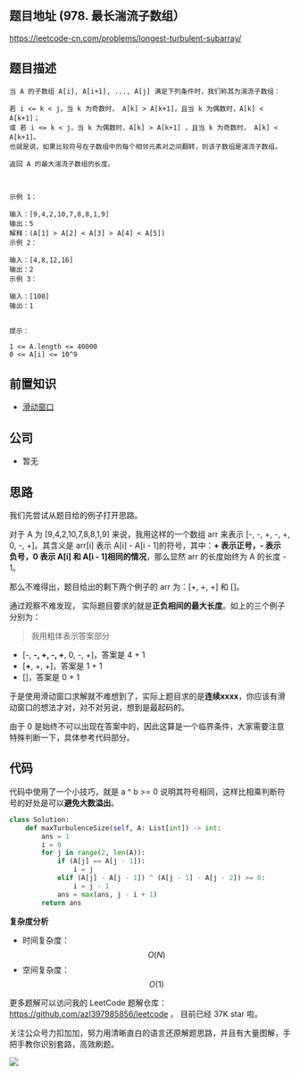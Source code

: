 ## 题目地址 (978. 最长湍流子数组）

https://leetcode-cn.com/problems/longest-turbulent-subarray/

## 题目描述

```
当 A 的子数组 A[i], A[i+1], ..., A[j] 满足下列条件时，我们称其为湍流子数组：

若 i <= k < j，当 k 为奇数时， A[k] > A[k+1]，且当 k 为偶数时，A[k] < A[k+1]；
或 若 i <= k < j，当 k 为偶数时，A[k] > A[k+1] ，且当 k 为奇数时， A[k] < A[k+1]。
也就是说，如果比较符号在子数组中的每个相邻元素对之间翻转，则该子数组是湍流子数组。

返回 A 的最大湍流子数组的长度。

 

示例 1：

输入：[9,4,2,10,7,8,8,1,9]
输出：5
解释：(A[1] > A[2] < A[3] > A[4] < A[5])
示例 2：

输入：[4,8,12,16]
输出：2
示例 3：

输入：[100]
输出：1
 

提示：

1 <= A.length <= 40000
0 <= A[i] <= 10^9
```

## 前置知识

- [滑动窗口](../thinkings/slide-window.md)

## 公司

- 暂无

## 思路

我们先尝试从题目给的例子打开思路。

对于 A 为 [9,4,2,10,7,8,8,1,9] 来说，我用这样的一个数组 arr 来表示 [-, -, +, -, +, 0, -, +]。其含义是 arr[i] 表示 A[i] - A[i - 1]的符号，其中：**+ 表示正号，- 表示 负号，0 表示 A[i] 和 A[i - 1]相同的情况**，那么显然 arr 的长度始终为 A 的长度 - 1。

那么不难得出，题目给出的剩下两个例子的 arr 为：[+, +, +] 和 []。

通过观察不难发现， 实际题目要求的就是**正负相间的最大长度**。如上的三个例子分别为：

> 我用粗体表示答案部分

- [-, **-, +, -, +**, 0, -, +]，答案是 4 + 1
- [**+**, +, +]，答案是 1 + 1
- []，答案是 0 + 1

于是使用滑动窗口求解就不难想到了，实际上题目求的是**连续xxxx**，你应该有滑动窗口的想法才对，对不对另说，想到是最起码的。

由于 0 是始终不可以出现在答案中的，因此这算是一个临界条件，大家需要注意特殊判断一下，具体参考代码部分。

## 代码

代码中使用了一个小技巧，就是 a ^ b >= 0 说明其符号相同，这样比相乘判断符号的好处是可以**避免大数溢出**。

```python
class Solution:
    def maxTurbulenceSize(self, A: List[int]) -> int:
        ans = 1
        i = 0
        for j in range(2, len(A)):
            if (A[j] == A[j - 1]):
                i = j
            elif (A[j] - A[j - 1]) ^ (A[j - 1] - A[j - 2]) >= 0:
                i = j - 1
            ans = max(ans, j - i + 1)
        return ans

```

**复杂度分析**

- 时间复杂度：$$O(N)$$
- 空间复杂度：$$O(1)$$

更多题解可以访问我的 LeetCode 题解仓库：https://github.com/azl397985856/leetcode 。 目前已经 37K star 啦。

关注公众号力扣加加，努力用清晰直白的语言还原解题思路，并且有大量图解，手把手教你识别套路，高效刷题。

![](https://tva1.sinaimg.cn/large/007S8ZIlly1ghlu0yircgj30p00dwt9t.jpg)
